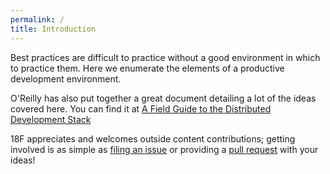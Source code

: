 ```yaml
---
permalink: /
title: Introduction
---
```

Best practices are difficult to practice without a good environment in which to practice them. 
Here we enumerate the elements of a productive development environment.

O'Reilly has also put together a great document detailing a lot of the ideas covered here. You can find it at [A Field Guide to the Distributed Development Stack](http://sites.oreilly.com/odewahn/dds-field-guide/ch01.html)

18F appreciates and welcomes outside content contributions; getting involved is as simple as [filing an issue](https://github.com/18F/dev-environment/issues) or providing a [pull request](https://github.com/18F/dev-environment/pulls?q=is%3Apr+author%3Ajohnscancella+is%3Aclosed) with your ideas!
